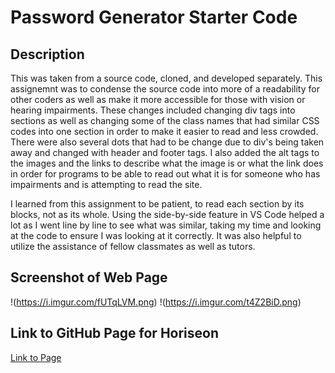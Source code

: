 # Password Generator Starter Code

## Description
This was taken from a source code, cloned, and developed separately. This assignemnt was to condense the source code into more of a readability for other coders as well as make it more accessible for those with vision or hearing impairments. These changes included changing div tags into sections as well as changing some of the class names that had similar CSS codes into one section in order to make it easier to read and less crowded. There were also several dots that had to be change due to div's being taken away and changed with header and footer tags. I also added the alt tags to the images and the links to describe what the image is or what the link does in order for programs to be able to read out what it is for someone who has impairments and is attempting to read the site. 

I learned from this assignment to be patient, to read each section by its blocks, not as its whole. Using the side-by-side feature in VS Code helped a lot as I went line by line to see what was similar, taking my time and looking at the code to ensure I was looking at it correctly. It was also helpful to utilize the assistance of fellow classmates as well as tutors. 

## Screenshot of Web Page
!(https://i.imgur.com/fUTqLVM.png)
!(https://i.imgur.com/t4Z2BiD.png)

## Link to GitHub Page for Horiseon
[Link to Page](https://tabathambell.github.io/horiseonaccess/)